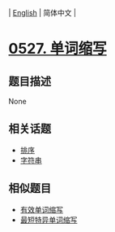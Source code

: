 
| [English](README_EN.md) | 简体中文 |
# [0527. 单词缩写](https://leetcode-cn.com/problems/word-abbreviation/)
## 题目描述
None
## 相关话题
- [排序](https://leetcode-cn.com/tag/sort)
- [字符串](https://leetcode-cn.com/tag/string)
## 相似题目
- [有效单词缩写](../valid-word-abbreviation/README.md)
- [最短特异单词缩写](../minimum-unique-word-abbreviation/README.md)
